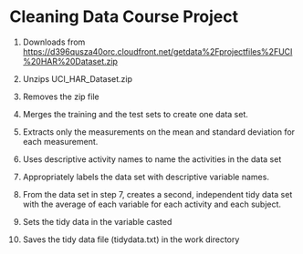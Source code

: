 Cleaning Data Course Project
============================

1. Downloads from https://d396qusza40orc.cloudfront.net/getdata%2Fprojectfiles%2FUCI%20HAR%20Dataset.zip

2. Unzips UCI_HAR_Dataset.zip

3. Removes the zip file

4. Merges the training and the test sets to create one data set.

5. Extracts only the measurements on the mean and standard deviation for each measurement.

6. Uses descriptive activity names to name the activities in the data set

7. Appropriately labels the data set with descriptive variable names.

8. From the data set in step 7, creates a second, independent tidy data set with the average of each variable for each activity and each subject.

9. Sets the tidy data in the variable casted

10. Saves the tidy data file (tidydata.txt) in the work directory 

 
